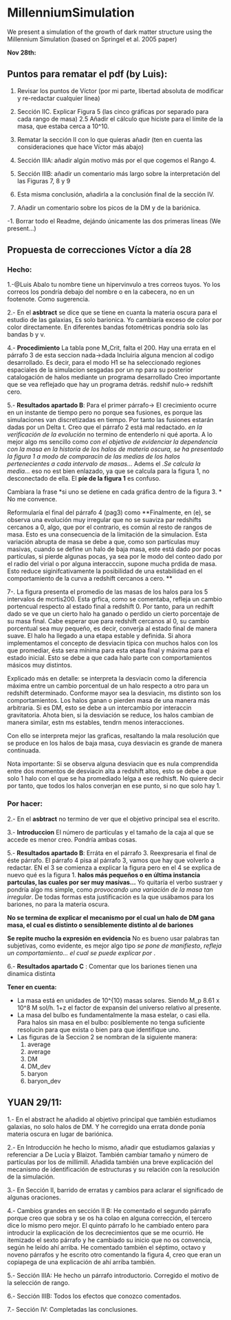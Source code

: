 # MillenniumSimulation
We present a simulation of the growth of dark matter structure using the Millennium Simulation (based on Springel et al. 2005 paper)

**Nov 28th:**

## Puntos para rematar el pdf (by Luis): 

1. Revisar los puntos de Víctor (por mi parte, libertad absoluta de modificar y re-redactar cualquier línea)
2. Sección IIC. Explicar Figura 5 (las cinco gráficas por separado para cada rango de masa)
2.5 Añadir el cálculo que hiciste para el límite de la masa, que estaba cerca a 10^10. 
3. Rematar la sección II con lo que quieras añadir (ten en cuenta las consideraciones que hace Víctor más abajo)

4. Sección IIIA: añadir algún motivo más por el que cogemos el Rango 4. 
5. Sección IIIB: añadir un comentario más largo sobre la interpretación del las Figuras 7, 8 y 9

6. Esta misma conclusión, añadirla a la conclusión final de la sección IV. 
7. Añadir un comentario sobre los picos de la DM y de la bariónica.

-1. Borrar todo el Readme, dejándo únicamente las dos primeras líneas (We present...)


## Propuesta de correcciones Víctor a día 28

### Hecho:

1.-@Luis Abalo tu nombre tiene un hipervinvulo a tres correos tuyos. Yo los correos los pondría debajo del nombre o en la cabecera, no en un footenote. Como sugerencia. 

2.- En el **asbtract** se dice que se tiene en cuanta la materia oscura para el estudio de las galaxias, Es solo barionica. Yo cambiaría exceso de color por color directamente. En diferentes bandas fotométricas pondría solo las bandas b y v.

4.- **Procedimiento** La tabla pone M_Crit, falta el 200. Hay una errata en el párrafo 3 de esta seccion nada->dada  Incluiria alguna mencion al codigo desarrollado. Es decir, para el modo H1 se ha seleccionado regiones espaciales de la simulacion sesgadas por un np para su posterior catalogación de halos mediante un programa desarrollado Creo importante que se vea reflejado que hay un programa detrás. redshif nulo-> redshift cero.

5.- **Resultados apartado B**: Para el primer párrafo-> El crecimiento ocurre en un instante de tiempo pero no porque sea fusiones, es porque las simulaciones van discretizadas en tiempo. Por tanto las fusiones estarán dadas por un Delta t.  Creo que el párrafo 2 está mal redactado. *en la verificación de la evolución* no termino de entenderlo ni qué aporta. A lo mejor algo ms sencillo como *con el objetivo de evidenciar la dependencia con la masa en la historia de los halos de materia oscura, se ha presentado la figura 1 a modo de comparacin de las medias de los halos pertenecientes a cada intervalo de masas...* Adems el *.Se calcula la media...* eso no est bien enlazado, ya que se calcula para la figura 1, no desconectado de ella.  El **píe de la figura 1** es confuso.  

Cambiara la frase *si uno se detiene en cada gráfica dentro de la figura 3. * No me convence. 

Reformularía el final del párrafo 4 (pag3) como **Finalmente, en (e), se observa una evolución muy irregular que no se suaviza par redshifts cercanos a 0, algo, que por el contrario, es común al resto de rangos de masa. Esto es una consecuencia de la limitación de la simulacion. Esta variación abrupta de masa se debe a que, como son partículas muy masivas, cuando se define un halo de baja masa, este está dado por pocas partículas, si pierde algunas pocas, ya sea por le modo del conteo dado por el radio del virial o por alguna interacccin, supone mucha prdida de masa. Esto reduce siginifcativamente la posibilidad de una estabilidad en el comportamiento de la curva a redshift cercanos a cero.  **


7-. La figura presenta el promedio de las masas de los halos para los 5 intervalos de mcrtis200. Esta grfica, como se comentaba, refleja un cambio portencual respecto al estado final a redshift 0. Por tanto, para un redhift dado se ve que un cierto halo ha ganado o perdido un cierto porcentaje de su masa final. Cabe esperar que para redshift cercanos al 0, su cambio porcentual sea muy pequeño, es decir, converja al estado final de manera suave. El halo ha llegado a una etapa estable y definida. Si ahora implementamos el concepto de desviacin típica con muchos halos con los que promediar, ésta sera mínima para esta etapa final y máxima para el estado inicial. Esto se debe a que cada halo parte con comportamientos másicos muy distintos. 

Explicado más en detalle: se interpreta la desviacin como la diferencia máxima entre un cambio porcentual de un halo respecto a otro para un redshift determinado. Conforme mayor sea la desviacin, ms distinto son los comportamientos. Los halos ganan o pierden masa de una manera más arbitraria. Si es DM, esto se debe a un intercambio por interaccin gravitatoria. Ahota bien, si la desviación se reduce, los halos cambian de manera similar, estn ms estables, tendrn menos interacciones. 

Con ello se interpreta mejor las graficas, resaltando la mala resolución que se produce en los halos de baja masa, cuya desviacin es grande de manera continuada. 

Nota importante: Si se observa alguna desviacin que es nula comprendida entre dos momentos de desviacin alta a redshift altos, esto se debe a que solo 1 halo con el que se ha promediado lelga a ese redhisft. No quiere decir por tanto, que todos los halos converjan en ese punto, si no que solo hay 1. 

### Por hacer: 

2.- En el **asbtract** no termino de ver que el objetivo principal sea el escrito. 

3.- **Introduccion** El número de particulas y el tamaño de la caja al que se accede es menor creo. Pondría ambas cosas. 

5.- **Resultados apartado B**: Erráta en el párrafo 3. Reexpresaria el final de éste párrafo. El párrafo 4 pisa al párrafo 3, vamos que hay que volverlo a redactar. EN el 3 se comienza a explicar la figura pero en el 4 se explica de nuevo qué es la figura 1. **halos más pequeños o en última instancia partculas, las cuales por ser muy masivas...** Yo quitaría el verbo sustraer y pondría algo ms simple, como *provocando una variación de la masa tan irregular*. De todas formas esta justificación es la que usábamos para los bariones, no para la materia oscura. 

**No se termina de explicar el mecanismo por el cual un halo de DM gana masa, el cual es distinto o sensiblemente distinto al de bariones**

**Se repite mucho la expresión en evidencia** No es bueno usar palabras tan subjetivas, como evidente, es mejor algo tipo *se pone de manifiesto*, *refleja un comportamiento... el cual se puede explicar por* . 

6.- **Resultados apartado C**  : Comentar que los bariones tienen una dinamica distinta

**Tener en cuenta:**

- La masa está en unidades de 10^{10} masas solares. Siendo M_p 8.61 x 10^8 M sol/h. 1+z el factor de expansin del universo relativo al presente.
- La masa del bulbo es fundamentalmente la masa estelar, o casi ella. Para halos sin masa en el bulbo: posiblemente no tenga suficiente resolucin para que exista o bien para que identifique uno. 
- Las figuras de la Seccion 2 se nombran de la siguiente manera: 
   1) average 
   2) average 
   3) DM 
   4) DM_dev
   5) baryon
   6) baryon_dev

## YUAN 29/11:

1.- En el abstract he añadido al objetivo principal que también estudiamos galaxias, no solo halos de DM. Y he corregido una errata donde ponía materia oscura en lugar de bariónica.

2.- En Introducción he hecho lo mismo, añadir que estudiamos galaxias y referenciar a De Lucía y Blaizot. También cambiar tamaño y número de partículas por los de millimill. Añadida también una breve explicación del mecanismo de identificación de estructuras y su relación con la resolución de la simulación.

3.- En Sección II, barrido de erratas y cambios para aclarar el significado de algunas oraciones. 

4.- Cambios grandes en sección II B: He comentado el segundo párrafo porque creo que sobra y se os ha colao en alguna corrección, el tercero dice lo mismo pero mejor. El quinto párrafo lo he cambiado entero para introducir la explicación de los decrecimientos que se me ocurrió. He itemizado el sexto párrafo y he cambiado su inicio que no os convencía, según he leído ahí arriba. He comentado también el séptimo, octavo y noveno párrafos y he escrito otro comentando la figura 4, creo que eran un copiapega de una explicación de ahí arriba también.

5.- Sección IIIA: He hecho un párrafo introductorio. Corregido el motivo de la selección de rango.

6.- Sección IIIB: Todos los efectos que conozco comentados.

7.- Sección IV: Completadas las conclusiones.
